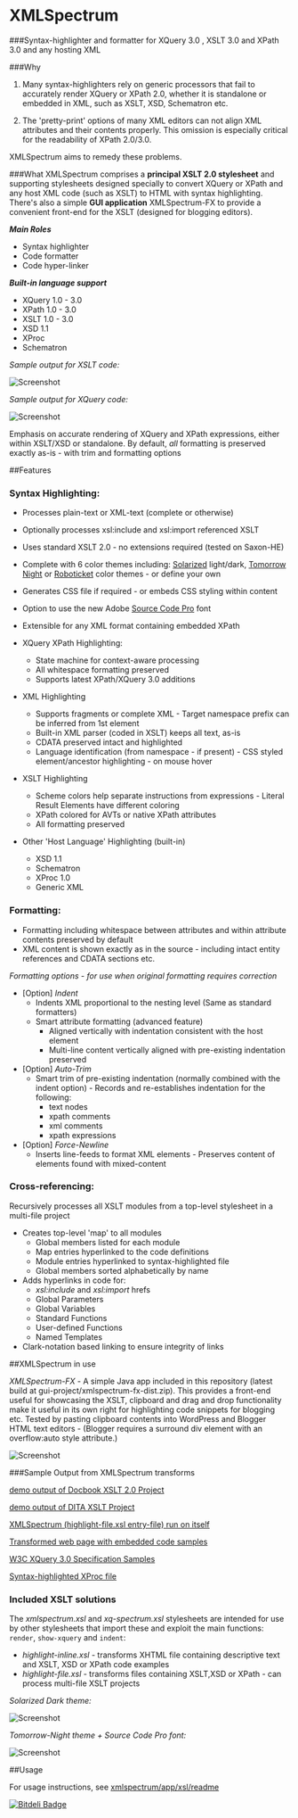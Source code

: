 XMLSpectrum
===========================

###Syntax-highlighter and formatter for XQuery 3.0 , XSLT 3.0 and XPath 3.0 and any hosting XML

###Why
1. Many syntax-highlighters rely on generic processors that fail to accurately render XQuery or XPath 2.0, whether it is standalone or embedded in XML, such as XSLT, XSD, Schematron etc. 

2. The 'pretty-print' options of many XML editors can not align XML attributes and their contents properly. This omission is especially critical for the readability of XPath 2.0/3.0.

XMLSpectrum aims to remedy these problems.

###What
XMLSpectrum comprises a **principal XSLT 2.0 stylesheet** and supporting stylesheets designed specially to convert XQuery or XPath and any host XML code (such as XSLT) to HTML with syntax highlighting. There's also a simple **GUI application** XMLSpectrum-FX to provide a convenient front-end for the XSLT (designed for blogging editors).

***Main Roles***

- Syntax highlighter
- Code formatter
- Code hyper-linker

***Built-in language support***

- XQuery 1.0 - 3.0
- XPath 1.0 - 3.0
- XSLT 1.0 - 3.0
- XSD 1.1
- XProc
- Schematron

*Sample output for XSLT code:*

![Screenshot](http://www.qutoric.com/xslt/xmlspectrum/images/xsl-light.png)

*Sample output for XQuery code:*

![Screenshot](http://www.qutoric.com/samples/github-xquery.png)

Emphasis on accurate rendering of XQuery and XPath expressions, either within XSLT/XSD or standalone.
By default,  *all* formatting is preserved exactly as-is - with trim and formatting options

##Features

### Syntax Highlighting:

- Processes plain-text or XML-text (complete or otherwise)
- Optionally processes xsl:include and xsl:import referenced XSLT
- Uses standard XSLT 2.0 - no extensions required (tested on Saxon-HE)
- Complete with 6 color themes including: [Solarized](http://ethanschoonover.com/solarized) light/dark, [Tomorrow Night](https://github.com/ChrisKempson/Tomorrow-Theme) or [Roboticket](http://eclipsecolorthemes.org/?view=theme&id=93) color themes - or define your own
- Generates CSS file if required - or embeds CSS styling within content
- Option to use the new Adobe [Source Code Pro](http://blogs.adobe.com/typblography/2012/09/source-code-pro.html) font
- Extensible for any XML format containing embedded XPath

- XQuery XPath Highlighting:
	- State machine for context-aware processing
	- All whitespace formatting preserved
	- Supports latest XPath/XQuery 3.0 additions
- XML Highlighting
	- Supports fragments or complete XML
           - Target namespace prefix can be inferred from 1st element
	- Built-in XML parser (coded in XSLT) keeps all text, as-is
	- CDATA preserved intact and highlighted
	- Language identification (from namespace - if present)
           - CSS styled element/ancestor highlighting - on mouse hover
- XSLT Highlighting
	- Scheme colors help separate instructions from expressions
           - Literal Result Elements have different coloring
	- XPath colored for AVTs or native XPath attributes
	- All formatting preserved
- Other 'Host Language' Highlighting (built-in)
	- XSD 1.1
	- Schematron
	- XProc 1.0
	- Generic XML

### Formatting:

- Formatting including whitespace between attributes and within attribute contents preserved by default
- XML content is shown exactly as in the source - including intact entity references and CDATA sections etc.

_Formatting options - for use when original formatting requires correction_

- [Option] *Indent*
	- Indents XML proportional to the nesting level (Same as standard formatters)
	- Smart attribute formatting (advanced feature)
		- Aligned vertically with indentation consistent with the host element
		- Multi-line content vertically aligned with pre-existing indentation preserved
- [Option] *Auto-Trim*
	- Smart trim of pre-existing indentation (normally combined with the indent option)
           - Records and re-establishes indentation for the following:
		- text nodes
		- xpath comments
		- xml comments
		- xpath expressions
- [Option] *Force-Newline*
	- Inserts line-feeds to format XML elements
           - Preserves content of elements found with mixed-content

### Cross-referencing: 

Recursively processes all XSLT modules from a top-level stylesheet in a multi-file project

- Creates top-level 'map' to all modules
	- Global members listed for each module
	- Map entries hyperlinked to the code definitions
	- Module entries hyperlinked to syntax-highlighted file
	- Global members sorted alphabetically by name
- Adds hyperlinks in code for:
	- *xsl:include* and *xsl:import* hrefs
	- Global Parameters
	- Global Variables
	- Standard Functions
	- User-defined Functions
	- Named Templates
- Clark-notation based linking to ensure integrity of links

##XMLSpectrum in use

_XMLSpectrum-FX_  - A simple Java app included in this repository (latest build at gui-project/xmlspectrum-fx-dist.zip).
This provides a front-end useful for showcasing the XSLT, clipboard and drag and drop functionality make
it useful in its own right for highlighting code snippets for blogging etc. Tested by pasting clipboard contents
into WordPress and Blogger HTML text editors - (Blogger requires a surround div element with an overflow:auto style
attribute.)

![Screenshot](http://qutoric.com/xmlspectrum/xmlspectrum-grey-s.png)

###Sample Output from XMLSpectrum transforms

[demo output of Docbook XSLT 2.0 Project](http://qutoric.com/samples/docbook20demo/)

[demo output of DITA XSLT Project](http://qutoric.com/samples/dita-ot-175/)

[XMLSpectrum (highlight-file.xsl entry-file) run on itself](http://qutoric.com/samples/xmlspectrum-code/)

[Transformed web page with embedded code samples](http://qutoric.com/samples/inline/highlighted-inline.html)

[W3C XQuery 3.0 Specification Samples](http://qutoric.com/samples/xquery-3.0cr-samples.html)

[Syntax-highlighted XProc file](http://qutoric.com/samples/xproc/xproccorb.xpl.html)


### Included XSLT solutions

The *xmlspectrum.xsl* and *xq-spectrum.xsl* stylesheets are intended for use by other stylesheets that import these and exploit the main functions: `render`, `show-xquery` and `indent`:

- *highlight-inline.xsl* - transforms XHTML file containing descriptive text and XSLT, XSD or XPath code examples
-  *highlight-file.xsl*     - transforms files containing XSLT,XSD or XPath - can process multi-file XSLT projects

*Solarized Dark theme:*

![Screenshot](http://www.qutoric.com/xslt/xmlspectrum/images/xsd-dark.png)

*Tomorrow-Night theme + Source Code Pro font:*

![Screenshot](http://www.qutoric.com/xslt/xmlspectrum/images/xproc.png)

##Usage

For usage instructions, see [xmlspectrum/app/xsl/readme](https://github.com/pgfearo/xmlspectrum/blob/master/app/xsl/readme.md)

[![Bitdeli Badge](https://d2weczhvl823v0.cloudfront.net/pgfearo/xmlspectrum/trend.png)](https://bitdeli.com/free "Bitdeli Badge")






































